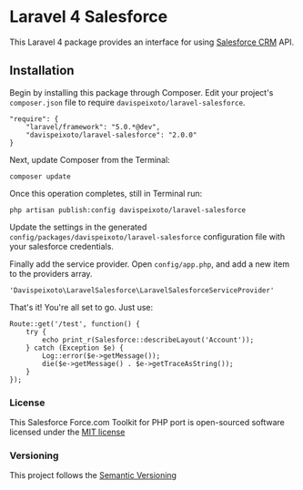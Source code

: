 Laravel 4 Salesforce
====================

This Laravel 4 package provides an interface for using [Salesforce CRM](http://www.salesforce.com/) API.

Installation
------------

Begin by installing this package through Composer. Edit your project's `composer.json` file to require `davispeixoto/laravel-salesforce`.

    "require": {
        "laravel/framework": "5.0.*@dev",
        "davispeixoto/laravel-salesforce": "2.0.0"
    }

Next, update Composer from the Terminal:

    composer update

Once this operation completes, still in Terminal run:

    php artisan publish:config davispeixoto/laravel-salesforce
    
Update the settings in the generated `config/packages/davispeixoto/laravel-salesforce` configuration file with your salesforce credentials.

Finally add the service provider. Open `config/app.php`, and add a new item to the providers array.

    'Davispeixoto\LaravelSalesforce\LaravelSalesforceServiceProvider'

That's it! You're all set to go. Just use:

    Route::get('/test', function() {
        try {
            echo print_r(Salesforce::describeLayout('Account'));
        } catch (Exception $e) {
            Log::error($e->getMessage());
            die($e->getMessage() . $e->getTraceAsString());
        }
    });

### License

This Salesforce Force.com Toolkit for PHP port is open-sourced software licensed under the [MIT license](http://opensource.org/licenses/MIT)

### Versioning

This project follows the [Semantic Versioning](http://semver.org/)
